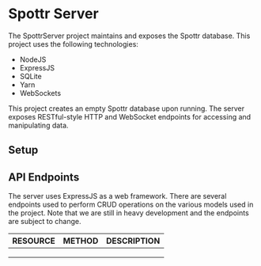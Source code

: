 # Spottr Server
The SpottrServer project maintains and exposes the Spottr database. This project uses the following technologies:
 - NodeJS
 - ExpressJS
 - SQLite
 - Yarn
 - WebSockets

This project creates an empty Spottr database upon running. The server exposes RESTful-style HTTP and WebSocket endpoints for accessing and manipulating data. 

## Setup


## API Endpoints
The server uses ExpressJS as a web framework. There are several endpoints used to perform CRUD operations on the various models used in the project. Note that we are still in heavy development and the endpoints are subject to change.


| RESOURCE | METHOD | DESCRIPTION |
|----------------|-------------------------------|-----------------------------|
||||
||||
||||



